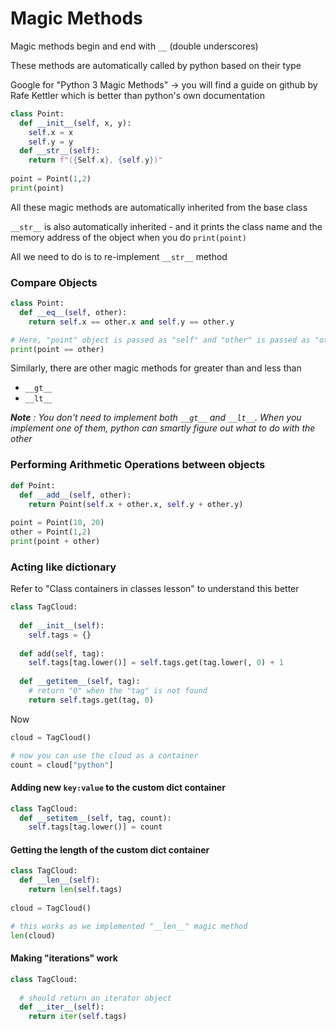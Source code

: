 # Magic Methods

Magic methods begin and end with `__` (double underscores)

These methods are automatically called by python based on their type

Google for "Python 3 Magic Methods" -> you will find a guide on github by Rafe Kettler which is better than python's own documentation

```python
class Point:
  def __init__(self, x, y):
    self.x = x
    self.y = y
  def __str__(self):
    return f"({Self.x}, {self.y})"
  
point = Point(1,2)
print(point)
```

All these magic methods are automatically inherited from the base class

`__str__` is also automatically inherited - and it prints the class name and the memory address of the object when you do `print(point)`

All we need to do is to re-implement `__str__` method

### Compare Objects

```python
class Point:
  def __eq__(self, other):
    return self.x == other.x and self.y == other.y

# Here, "point" object is passed as "self" and "other" is passed as "other"
print(point == other)
```

Similarly, there are other magic methods for greater than and less than

- `__gt__`
- `__lt__`

_**Note** : You don't need to implement both `__gt__` and `__lt__`. When you implement one of them, python can smartly figure out what to do with the other_

### Performing Arithmetic Operations between objects

```python
def Point:
  def __add__(self, other):
    return Point(self.x + other.x, self.y + other.y)
  
point = Point(10, 20)
other = Point(1,2)
print(point + other)
```

 ### Acting like dictionary

Refer to "Class containers in classes lesson" to understand this better

```python
class TagCloud:
  
  def __init__(self):
    self.tags = {}
  
  def add(self, tag):
    self.tags[tag.lower()] = self.tags.get(tag.lower(, 0) + 1
                                           
  def __getitem__(self, tag):
    # return "0" when the "tag" is not found
    return self.tags.get(tag, 0)
```

Now

```python
cloud = TagCloud()

# now you can use the cloud as a container
count = cloud["python"]
```

#### Adding new `key:value` to the custom dict container

```python
class TagCloud:
  def __setitem__(self, tag, count):
    self.tags[tag.lower()] = count
```

#### Getting the length of the custom dict container

```python
class TagCloud:
  def __len__(self):
    return len(self.tags)
  
cloud = TagCloud()

# this works as we implemented "__len__" magic method
len(cloud)
```

#### Making "iterations" work

```python
class TagCloud:
  
  # should return an iterator object
  def __iter__(self):
    return iter(self.tags)
```


